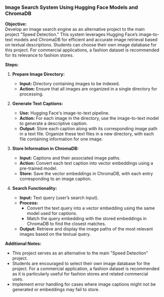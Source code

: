 

### Image Search System Using Hugging Face Models and ChromaDB

**Objective:**  
Develop an image search engine as an alternative project to the main project "Speed Detection." This system leverages Hugging Face’s image-to-text models and ChromaDB for efficient and accurate image retrieval based on textual descriptions. Students can choose their own image database for this project. For commercial applications, a fashion dataset is recommended for its relevance to fashion stores.

**Steps:**

1. **Prepare Image Directory:**
   - **Input:** Directory containing images to be indexed.
   - **Action:** Ensure that all images are organized in a single directory for processing.

2. **Generate Text Captions:**
   - **Use:** Hugging Face's image-to-text pipeline.
   - **Action:** For each image in the directory, use the image-to-text model to generate a descriptive caption.
   - **Output:** Store each caption along with its corresponding image path in a text file. Organize these text files in a new directory, with each file containing information for one image.

3. **Store Information in ChromaDB:**
   - **Input:** Captions and their associated image paths.
   - **Action:** Convert each text caption into vector embeddings using a pre-trained model.
   - **Store:** Save the vector embeddings in ChromaDB, with each entry corresponding to an image caption.

4. **Search Functionality:**
   - **Input:** Text query (user’s search input).
   - **Process:**
     - Convert the text query into a vector embedding using the same model used for captions.
     - Match the query embedding with the stored embeddings in ChromaDB to find the closest matches.
   - **Output:** Retrieve and display the image paths of the most relevant images based on the textual query.

**Additional Notes:**
- This project serves as an alternative to the main "Speed Detection" project.
- Students are encouraged to select their own image database for the project. For a commercial application, a fashion dataset is recommended as it is particularly useful for fashion stores and related commercial uses.
- Implement error handling for cases where image captions might not be generated or embeddings may fail to store.


